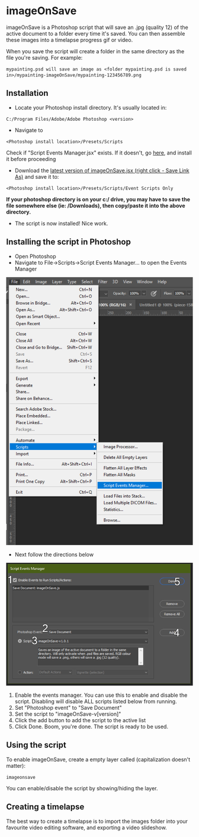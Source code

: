 # imageOnSave

imageOnSave is a Photoshop script that will save an .jpg (quality 12) of the active document to a folder every time it's saved. You can then assemble these images into a timelapse progress gif or video. 

When you save the script will create a folder in the same directory as the file you're saving. For example: 
```
mypainting.psd will save an image as <folder mypainting.psd is saved in>/mypainting-imageOnSave/mypainting-123456789.png
```

## Installation

* Locate your Photoshop install directory. It's usually located in:
```
C:/Program Files/Adobe/Adobe Photoshop <version>
```
* Navigate to 
```
<Photoshop install location>/Presets/Scripts
```
Check if "Script Events Manager.jsx" exists. If it doesn't, go [here](https://github.com/PizzaBox/imageOnSave/tree/master/Adobe), and install it before proceeding

* Download the [latest version of imageOnSave.jsx (right click - Save Link As)](https://raw.githubusercontent.com/PizzaBox/imageOnSave/master/imageOnSave.jsx) and save it to:
```
<Photoshop install location>/Presets/Scripts/Event Scripts Only
```
**If your photoshop directory is on your c:/ drive, you may have to save the file somewhere else (ie: /Downloads), then copy/paste it into the above directory.**
* The script is now installed! Nice work.

## Installing the script in Photoshop
* Open Photoshop
* Navigate to File->Scripts->Script Events Manager... to open the Events Manager

![Step one](https://github.com/PizzaBox/imageOnSave/blob/master/assets/usage/usage-01.png)
* Next follow the directions below

![Step two](https://github.com/PizzaBox/imageOnSave/blob/master/assets/usage/usage-02.png)
1. Enable the events manager. You can use this to enable and disable the script. Disabling will disable ALL scripts listed below from running.
2. Set "Photoshop event" to "Save Document"
3. Set the script to "imageOnSave-v\[version\]"
4. Click the add button to add the script to the active list
5. Click Done. Boom, you're done. The script is ready to be used.

## Using the script
To enable imageOnSave, create a empty layer called (capitalization doesn't matter):
```
imageonsave
```
You can enable/disable the script by showing/hiding the layer.

## Creating a timelapse
The best way to create a timelapse is to import the images folder into your favourite video editing software, and exporting a video slideshow.
